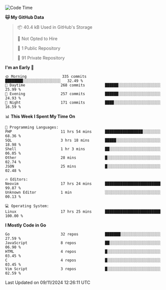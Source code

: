 
<!--START_SECTION:waka-->
![Code Time](http://img.shields.io/badge/Code%20Time-5%2C464%20hrs%2044%20mins-blue)

**🐱 My GitHub Data** 

> 📦 40.4 kB Used in GitHub's Storage 
 > 
> 🚫 Not Opted to Hire
 > 
> 📜 1 Public Repository 
 > 
> 🔑 91 Private Repository 
 > 
**I'm an Early 🐤** 

```text
🌞 Morning                335 commits         ████████░░░░░░░░░░░░░░░░░   32.49 % 
🌆 Daytime                268 commits         ██████░░░░░░░░░░░░░░░░░░░   25.99 % 
🌃 Evening                257 commits         ██████░░░░░░░░░░░░░░░░░░░   24.93 % 
🌙 Night                  171 commits         ████░░░░░░░░░░░░░░░░░░░░░   16.59 % 
```


📊 **This Week I Spent My Time On** 

```text
💬 Programming Languages: 
PHP                      11 hrs 54 mins      █████████████████░░░░░░░░   68.36 % 
SQL                      3 hrs 18 mins       █████░░░░░░░░░░░░░░░░░░░░   18.98 % 
Shell                    1 hr 3 mins         ██░░░░░░░░░░░░░░░░░░░░░░░   06.05 % 
Other                    28 mins             █░░░░░░░░░░░░░░░░░░░░░░░░   02.74 % 
JSON                     25 mins             █░░░░░░░░░░░░░░░░░░░░░░░░   02.48 % 

🔥 Editors: 
Neovim                   17 hrs 24 mins      █████████████████████████   99.87 % 
Unknown Editor           1 min               ░░░░░░░░░░░░░░░░░░░░░░░░░   00.13 % 

💻 Operating System: 
Linux                    17 hrs 25 mins      █████████████████████████   100.00 % 
```

**I Mostly Code in Go** 

```text
Go                       32 repos            ███████░░░░░░░░░░░░░░░░░░   27.59 % 
JavaScript               8 repos             ██░░░░░░░░░░░░░░░░░░░░░░░   06.90 % 
HTML                     4 repos             █░░░░░░░░░░░░░░░░░░░░░░░░   03.45 % 
C                        4 repos             █░░░░░░░░░░░░░░░░░░░░░░░░   03.45 % 
Vim Script               3 repos             █░░░░░░░░░░░░░░░░░░░░░░░░   02.59 % 
```




 Last Updated on 09/11/2024 12:26:11 UTC
<!--END_SECTION:waka-->
